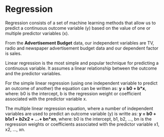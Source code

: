 # Regression
Regression consists of a set of machine learning methods that allow us to predict a continuous outcome variable (y) based on the value of one or multiple predictor variables (x).

From the **Advertisement Budget** data, our independent variables are TV, radio and newspaper advertisement budget data and our dependent factor is sales.

Linear regression is the most simple and popular technique for predicting a continuous variable. It assumes a linear relationship between the outcome and the predictor variables.

For the simple linear regression (using one independent variable to predict an outcome of another) the equation can be written as:
**y = b0 + b*x**, where:
  b0 is the intercept,
  b is the regression weight or coefficient associated with the predictor variable x.

The multiple linear regression equation, where a number of independent variables  are used to predict an outcome variable (y) is writte as:
**y = b0 + b1*x1 + b2*x2 + ...+ bn*xn**, where:
  b0 is the intercept,
  b1, b2, ..., bn is the regression weights or coefficients associated with the predictor variable x1, x2, ..., xn.
